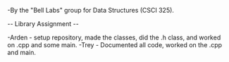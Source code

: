 
-By the "Bell Labs" group for Data Structures (CSCI 325).

-- Library Assignment --

-Arden - setup repository, made the classes, did the .h class, and worked on .cpp and some main.
-Trey - Documented all code, worked on the .cpp and main.


